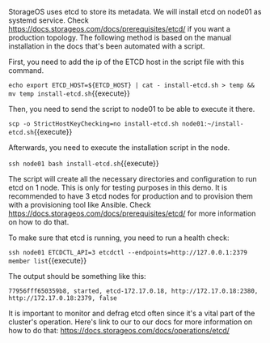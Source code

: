 StorageOS uses etcd to store its metadata. We will install etcd on node01 as systemd service. Check
https://docs.storageos.com/docs/prerequisites/etcd/ if you want a
production topology. The following method is based on the manual installation in the docs that's been automated with a script.

First, you need to add the ip of the ETCD host in the script file with this command.

`echo export ETCD_HOST=${ETCD_HOST} | cat - install-etcd.sh > temp && mv temp install-etcd.sh`{{execute}}

Then, you need to send the script to node01 to be able to execute it there.

`scp -o StrictHostKeyChecking=no install-etcd.sh node01:~/install-etcd.sh`{{execute}}

Afterwards, you need to execute the installation script in the node.

`ssh node01 bash install-etcd.sh`{{execute}}

The script will create all the necessary directories and configuration to run etcd on 1 node. This is only for testing purposes in this demo. It is recommended to have 3 etcd nodes for production and to provision them with a provisioning tool like Ansible. Check https://docs.storageos.com/docs/prerequisites/etcd/ for more information on how to do that.

To make sure that etcd is running, you need to run a health check:

`ssh node01 ETCDCTL_API=3 etcdctl --endpoints=http://127.0.0.1:2379 member list`{{execute}}

The output should be something like this:

`77956fff650359b8, started, etcd-172.17.0.18, http://172.17.0.18:2380, http://172.17.0.18:2379, false`

It is important to monitor and defrag etcd often since it's a vital part of the cluster's operation. Here's link to our to our docs for more information on how to do that: https://docs.storageos.com/docs/operations/etcd/
